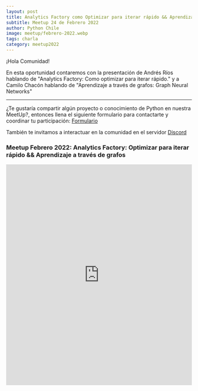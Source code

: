 ```yaml
---
layout: post
title: Analytics Factory como Optimizar para iterar rápido && Aprendizaje a través de grafos
subtitle: Meetup 24 de Febrero 2022
author: Python Chile
image: meetup/febrero-2022.webp
tags: charla
category: meetup2022
---
```


¡Hola Comunidad!

En esta oportunidad contaremos con la presentación de Andrés Ríos hablando de "Analytics Factory: Como optimizar para iterar rápido." y a Camilo Chacón hablando de "Aprendizaje a través de grafos: Graph Neural Networks"

---

¿Te gustaría compartir algún proyecto o conocimiento de Python en nuestra MeetUp?, entonces llena el siguiente formulario
para contactarte y coordinar tu participación: [Formulario](https://bit.ly/33pl5P1)

También te invitamos a interactuar en la comunidad en el servidor [Discord](https://discord.gg/dTHMfJvauS)

### Meetup Febrero 2022: Analytics Factory: Optimizar para iterar rápido && Aprendizaje a través de grafos
<div style="text-align: center;">
    <iframe width="100%" height="600"
    src="https://www.youtube.com/embed/YTsq2owOzy" title="YouTube video player" frameborder="0"
    allow="accelerometer; autoplay; clipboard-write; encrypted-media; gyroscope; picture-in-picture"
    allowfullscreen></iframe>
</div>    

